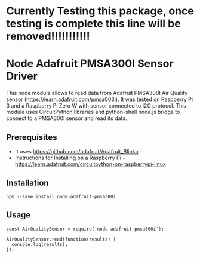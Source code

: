 # Currently Testing this package, once testing is complete this line will be removed!!!!!!!!!!!
# Node Adafruit PMSA300I Sensor Driver
This node module allows to read data from Adafruit PMSA300I Air Quality sensor (https://learn.adafruit.com/pmsa003i). It was tested on Raspberry Pi 3 and a Raspberry Pi Zero W with sensor connected to I2C protocol.
This module uses CircuitPython libraries and python-shell node.js bridge to connect to a PMSA300I sensor and read its data.

## Prerequisites
- It uses https://github.com/adafruit/Adafruit_Blinka.
- Instructions for Installing on a Raspberry Pi - https://learn.adafruit.com/circuitpython-on-raspberrypi-linux

## Installation
```
npm --save install node-adafruit-pmsa300i
```

## Usage
```
const AirQualitySensor = require('node-adafruit-pmsa300i');

AirQualitySensor.read(function(results) {
  console.log(results);
});

```
